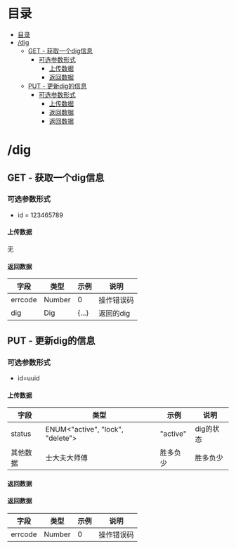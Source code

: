 # 目录
- [目录](#%E7%9B%AE%E5%BD%95)
- [/dig](#dig)
    - [GET - 获取一个dig信息](#get---%E8%8E%B7%E5%8F%96%E4%B8%80%E4%B8%AAdig%E4%BF%A1%E6%81%AF)
        - [可选参数形式](#%E5%8F%AF%E9%80%89%E5%8F%82%E6%95%B0%E5%BD%A2%E5%BC%8F)
            - [上传数据](#%E4%B8%8A%E4%BC%A0%E6%95%B0%E6%8D%AE)
            - [返回数据](#%E8%BF%94%E5%9B%9E%E6%95%B0%E6%8D%AE)
    - [PUT - 更新dig的信息](#put---%E6%9B%B4%E6%96%B0dig%E7%9A%84%E4%BF%A1%E6%81%AF)
        - [可选参数形式](#%E5%8F%AF%E9%80%89%E5%8F%82%E6%95%B0%E5%BD%A2%E5%BC%8F)
            - [上传数据](#%E4%B8%8A%E4%BC%A0%E6%95%B0%E6%8D%AE)
            - [返回数据](#%E8%BF%94%E5%9B%9E%E6%95%B0%E6%8D%AE)
            - [返回数据](#%E8%BF%94%E5%9B%9E%E6%95%B0%E6%8D%AE)

# /dig
## GET - 获取一个dig信息
### 可选参数形式
+ id = 123465789

#### 上传数据
无

#### 返回数据
| 字段    | 类型   | 示例  | 说明       |
| ------- | ------ | ----- | ---------- |
| errcode | Number | 0     | 操作错误码 |
| dig     | Dig    | {...} | 返回的dig  |

## PUT - 更新dig的信息
### 可选参数形式
+ id=uuid

#### 上传数据
| 字段     | 类型                             | 示例     | 说明      |
| -------- | -------------------------------- | -------- | --------- |
| status   | ENUM<"active", "lock", "delete"> | "active" | dig的状态 |
| 其他数据 | 士大夫大师傅                     | 胜多负少 | 胜多负少  |

#### 返回数据
#### 返回数据
| 字段    | 类型   | 示例 | 说明       |
| ------- | ------ | ---- | ---------- |
| errcode | Number | 0    | 操作错误码 |
